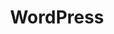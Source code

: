---
layout: posts_by_category
categories: wordpress
title: WordPress
permalink: /category/wordpress
robots: noindex
---